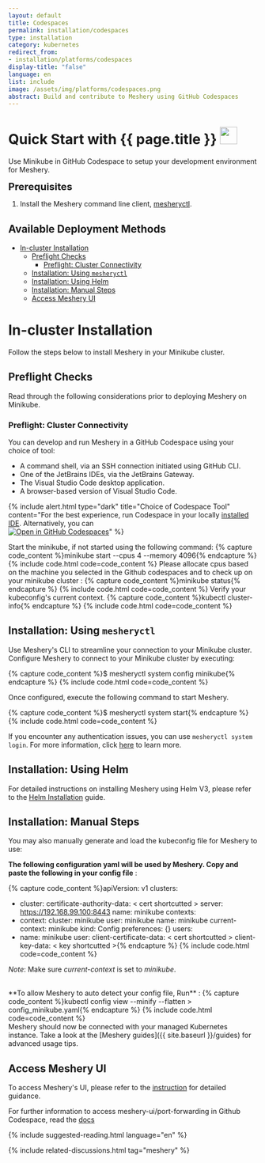 ```yaml
---
layout: default
title: Codespaces
permalink: installation/codespaces
type: installation
category: kubernetes
redirect_from:
- installation/platforms/codespaces
display-title: "false"
language: en
list: include
image: /assets/img/platforms/codespaces.png
abstract: Build and contribute to Meshery using GitHub Codespaces
---
```


<h1>Quick Start with {{ page.title }} <img src="{{ page.image }}" style="width:35px;height:35px;" /></h1>

Use Minikube in GitHub Codespace to setup your development environment for Meshery.

<div class="prereqs"><p><strong style="font-size: 20px;">Prerequisites</strong> </p> 
  <ol>
    <li>Install the Meshery command line client, <a href="{{ site.baseurl }}/installation/mesheryctl" class="meshery-light">mesheryctl</a>.</li>
  </ol>
</div>

## Available Deployment Methods

- [In-cluster Installation](#in-cluster-installation)
  - [Preflight Checks](#preflight-checks)
    - [Preflight: Cluster Connectivity](#preflight-cluster-connectivity)
  - [Installation: Using `mesheryctl`](#installation-using-mesheryctl)
  - [Installation: Using Helm](#installation-using-helm)
  - [Installation: Manual Steps](#installation-manual-steps)
  - [Access Meshery UI](#access-meshery-ui)

# In-cluster Installation

Follow the steps below to install Meshery in your Minikube cluster.

## Preflight Checks

Read through the following considerations prior to deploying Meshery on Minikube.

### Preflight: Cluster Connectivity


You can develop and run Meshery in a GitHub Codespace using your choice of tool:

- A command shell, via an SSH connection initiated using GitHub CLI.
- One of the JetBrains IDEs, via the JetBrains Gateway.
- The Visual Studio Code desktop application.
- A browser-based version of Visual Studio Code.

{% include alert.html type="dark" title="Choice of Codespace Tool" content="For the best experience, run Codespace in your locally <a href='https://docs.github.com/en/codespaces/developing-in-codespaces/developing-in-a-codespace'>installed IDE</a>. Alternatively, you can <br /><a href='https://github.com/codespaces/new?hide_repo_select=true&ref=master&repo=157554479&machine=premiumLinux'><img alt='Open in GitHub Codespaces' src='https://github.com/codespaces/badge.svg' /></a>" %}

Start the minikube, if not started using the following command:
{% capture code_content %}minikube start --cpus 4 --memory 4096{% endcapture %}
{% include code.html code=code_content %}
Please allocate cpus based on the machine you selected in the Github codespaces and to check up on your minikube cluster :
{% capture code_content %}minikube status{% endcapture %}
{% include code.html code=code_content %}
Verify your kubeconfig's current context.
{% capture code_content %}kubectl cluster-info{% endcapture %}
{% include code.html code=code_content %}

## Installation: Using `mesheryctl`

Use Meshery's CLI to streamline your connection to your Minikube cluster. Configure Meshery to connect to your Minikube cluster by executing:

{% capture code_content %}$ mesheryctl system config minikube{% endcapture %}
{% include code.html code=code_content %}

Once configured, execute the following command to start Meshery.

{% capture code_content %}$ mesheryctl system start{% endcapture %}
{% include code.html code=code_content %}

If you encounter any authentication issues, you can use `mesheryctl system login`. For more information, click [here](/guides/mesheryctl/authenticate-with-meshery-via-cli) to learn more.

## Installation: Using Helm

For detailed instructions on installing Meshery using Helm V3, please refer to the [Helm Installation](/installation/helm) guide.

## Installation: Manual Steps

You may also manually generate and load the kubeconfig file for Meshery to use:

**The following configuration yaml will be used by Meshery. Copy and paste the following in your config file** :

{% capture code_content %}apiVersion: v1
clusters:

- cluster:
  certificate-authority-data: < cert shortcutted >
  server: https://192.168.99.100:8443
  name: minikube
  contexts:
- context:
  cluster: minikube
  user: minikube
  name: minikube
  current-context: minikube
  kind: Config
  preferences: {}
  users:
- name: minikube
  user:
  client-certificate-data: < cert shortcutted >
  client-key-data: < key shortcutted >{% endcapture %}
  {% include code.html code=code_content %}

_Note_: Make sure _current-context_ is set to _minikube_.

<br />
**To allow Meshery to auto detect your config file, Run** :
{% capture code_content %}kubectl config view --minify --flatten > config_minikube.yaml{% endcapture %}
{% include code.html code=code_content %}

<br />
Meshery should now be connected with your managed Kubernetes instance. Take a look at the [Meshery guides]({{ site.baseurl }}/guides) for advanced usage tips.

## Access Meshery UI

To access Meshery's UI, please refer to the [instruction](/tasks/accessing-meshery-ui) for detailed guidance.

For further information to access meshery-ui/port-forwarding in Github Codespace, read the [docs](https://docs.github.com/en/codespaces/developing-in-a-codespace/forwarding-ports-in-your-codespace?tool=vscode)

{% include suggested-reading.html language="en" %}

{% include related-discussions.html tag="meshery" %}